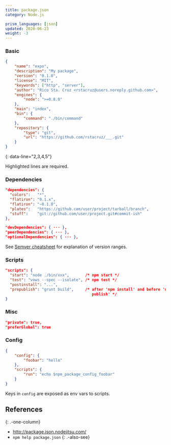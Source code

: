 ```yaml
---
title: package.json
category: Node.js

prism_languages: [json]
updated: 2020-06-23
weight: -3
---
```


### Basic

```json
{
    "name": "expo",
    "description": "My package",
    "version": "0.1.0",
    "license": "MIT",
    "keywords": ["http", "server"],
    "author": "Rico Sta. Cruz <rstacruz@users.noreply.github.com>",
    "engines": {
        "node": ">=0.8.0"
    },
    "main": "index",
    "bin": {
        "command": "./bin/command"
    },
    "repository": {
        "type": "git",
        "url": "https://github.com/rstacruz/___.git"
    }
}
```

{: data-line="2,3,4,5"}

Highlighted lines are required.

### Dependencies

```json
"dependencies": {
  "colors":   "*",
  "flatiron": "0.1.x",
  "flatiron": "~0.1.0",
  "plates":   "https://github.com/user/project/tarball/branch",
  "stuff":    "git://github.com/user/project.git#commit-ish"
},
```

```json
"devDependencies": { ··· },
"peerDependencies": { ··· },
"optionalDependencies": { ··· },
```

See [Semver cheatsheet](./semver) for explanation of version ranges.

### Scripts

```json
"scripts": {
  "start": "node ./bin/xxx",       /* npm start */
  "test": "vows --spec --isolate", /* npm test */
  "postinstall": "...",
  "prepublish": "grunt build",     /* after 'npm install' and before 'npm
                                      publish' */
}
```

### Misc

```json
"private": true,
"preferGlobal": true
```

### Config

```json
{
    "config": {
        "foobar": "hello"
    },
    "scripts": {
        "run": "echo $npm_package_config_foobar"
    }
}
```

Keys in `config` are exposed as env vars to scripts.

## References

{: .-one-column}

-   <http://package.json.nodejitsu.com/>
-   `npm help package.json`
    {: .-also-see}

